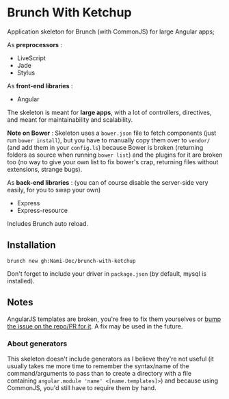Brunch With Ketchup
===============

Application skeleton for Brunch (with CommonJS) for large Angular apps;

As **preprocessors** : 
  - LiveScript
  - Jade
  - Stylus

As **front-end libraries** : 
  - Angular

The skeleton is meant for **large apps**, with a lot of controllers, directives, and meant for maintainability and scalability.

**Note on Bower** : Skeleton uses a `bower.json` file to fetch components (just run `bower install`), but you have to manually copy them over to `vendor/` (and add them in your `config.ls`) because Bower is broken (returning folders as source when running `bower list`) and the plugins for it are broken too (no way to give your own list to fix bower's crap, returning files without extensions, strange bugs).

As **back-end libraries** : (you can of course disable the server-side very easily, for you to swap your own)
  - Express
  - Express-resource

Includes Brunch auto reload.

## Installation

```
brunch new gh:Nami-Doc/brunch-with-ketchup
```

Don't forget to include your driver in `package.json` (by default, mysql is installed).

## Notes

AngularJS templates are broken, you're free to fix them yourselves or [bump the issue on the repo/PR for it](https://github.com/GulinSS/jade-angularjs-brunch/issues/11). A fix may be used in the future.

### About generators

This skeleton doesn't include generators as I believe they're not useful (it usually takes me more time to remember the syntax/name of the command/arguments to pass than to create a directory with a file containing `angular.module 'name' <[name.templates]>`) and because using CommonJS, you'd still have to require them by hand.
